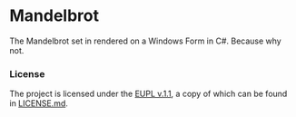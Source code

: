 Mandelbrot
==========

The Mandelbrot set in rendered on a Windows Form in C#. Because why not. 

### License

The project is licensed under the [EUPL v.1.1](https://joinup.ec.europa.eu/software/page/eupl/licence-eupl), a copy of which can be found in [LICENSE.md](LICENSE.md).